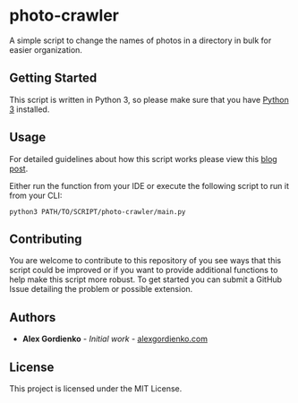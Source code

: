 # photo-crawler
A simple script to change the names of photos in a directory in bulk for easier organization.

## Getting Started

This script is written in Python 3, so please make sure that you have [Python 3](https://www.python.org/downloads/) installed.

## Usage

For detailed guidelines about how this script works please view this [blog post](https://blog.alexgordienko.com/renaming-photos-in-bulk-with-python/).

Either run the function from your IDE or execute the following script to run it from your CLI:

```
python3 PATH/TO/SCRIPT/photo-crawler/main.py
```

## Contributing

You are welcome to contribute to this repository of you see ways that this script could be improved or if you want to provide
additional functions to help make this script more robust. To get started you can submit a GitHub Issue detailing the problem
or possible extension.

## Authors

* **Alex Gordienko** - *Initial work* - [alexgordienko.com](http://alexgordienko.com)

## License

This project is licensed under the MIT License.

